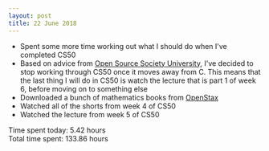 ```yaml
---
layout: post
title: 22 June 2018
---
```


* Spent some more time working out what I should do when I've completed CS50
* Based on advice from [Open Source Society University](https://github.com/ossu/computer-science), I've decided to stop working through CS50 once it moves away from C. This means that the last thing I will do in CS50 is watch the lecture that is part 1 of week 6, before moving on to something else
* Downloaded a bunch of mathematics books from [OpenStax](https://openstax.org/subjects/math) 
* Watched all of the shorts from week 4 of CS50
* Watched the lecture from week 5 of CS50

Time spent today: 5.42 hours  
Total time spent: 133.86 hours  